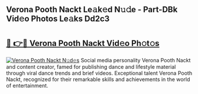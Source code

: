 ## Verona Pooth Nackt Le𝚊k𝚎d N𝚞𝚍e - Part-DBk Vid𝚎o Photos Le𝚊ks Dd2c3

# <h2><a href="http://fb34knx.evod.top/?m=Verona+Pooth+Nackt">🔗 👉🔴 Verona Pooth Nackt Vid𝚎o Ph𝚘t𝚘s</a></h2>

[![Verona Pooth Nackt N𝚞d𝚎s](https://i.imgur.com/8V9OHl7.gif)](http://fb34knx.evod.top/?m=Verona+Pooth+Nackt)
Social media personality Verona Pooth Nackt and content creator, famed for publishing dance and lifestyle material through viral dance trends and brief videos. Exceptional talent Verona Pooth Nackt, recognized for their remarkable skills and achievements in the world of entertainment. 
